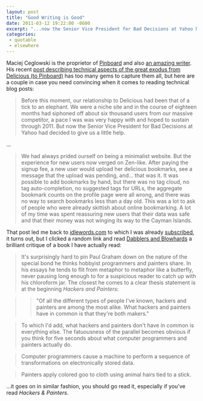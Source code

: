 ```yaml
---
layout: post
title: "Good Writing is Good"
date: 2011-03-12 19:22:00 -0600
excerpt: "...now the Senior Vice President for Bad Decisions at Yahoo had decided to give us a little help"
categories: 
 - quotable
 - elsewhere
---
```


Maciej Ceglowski is the proprietor of [Pinboard][1] and also [an amazing writer][2]. His recent [post describing technical aspects of the great exodus from Delicious (to Pinboard)][3] has too many gems to capture them all, but here are a couple in case you need convincing when it comes to reading technical blog posts:

> Before this moment, our relationship to Delicious had been that of a tick to an elephant. We were a niche site and in the course of eighteen months had siphoned off about six thousand users from our massive competitor, a pace I was was very happy with and hoped to sustain through 2011. But now the Senior Vice President for Bad Decisions at Yahoo had decided to give us a little help.

...

> We had always prided ourself on being a minimalist website. But the experience for new users now verged on Zen-like. After paying the signup fee, a new user would upload her delicious bookmarks, see a message that the upload was pending, and... that was it. It was possible to add bookmarks by hand, but there was no tag cloud, no tag auto-completion, no suggested tags for URLs, the aggregate bookmark counts on the profile page were all wrong, and there was no way to search bookmarks less than a day old. This was a lot to ask of people who were already skittish about online bookmarking. A lot of my time was spent reassuring new users that their data was safe and that their money was not winging its way to the Cayman Islands.

That post led me back to [idlewords.com][2] to which I was already [subscribed][4], it turns out, but I clicked a random link and read [Dabblers and Blowhards][5] a brilliant critique of a book I have actually read:

> It's surprisingly hard to pin Paul Graham down on the nature of the special bond he thinks hobbyist programmers and painters share. In his essays he tends to flit from metaphor to metaphor like a butterfly, never pausing long enough to for a suspicious reader to catch up with his chloroform jar. The closest he comes to a clear thesis statement is at the beginning _Hackers and Painters_:

>> "Of all the different types of people I've known, hackers and painters are among the most alike. What hackers and painters have in common is that they're both makers."

> To which I'd add, what hackers and painters don't have in common is everything else. The fatuousness of the parallel becomes obvious if you think for five seconds about what computer programmers and painters actually do.

> Computer programmers cause a machine to perform a sequence of transformations on electronically stored data.

> Painters apply colored goo to cloth using animal hairs tied to a stick.

...it goes on in similar fashion, you should go read it, especially if you've read _Hackers & Painters_.

   [1]: http://pinboard.in/

   [2]: http://idlewords.com/

   [3]: https://web.archive.org/web/20110312093226/http://pinboard.in/blog/173/

   [4]: http://en.wikipedia.org/wiki/RSS

   [5]: http://idlewords.com/2005/04/dabblers_and_blowhards.htm
